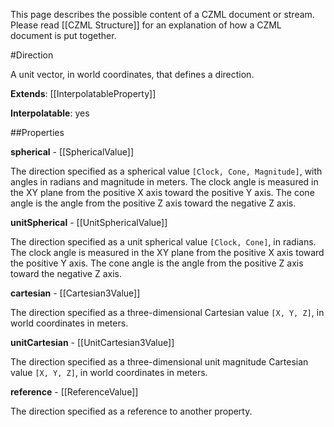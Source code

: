 This page describes the possible content of a CZML document or stream.  Please read [[CZML Structure]] for an explanation of how a CZML document is put together.

#Direction

A unit vector, in world coordinates, that defines a direction.

**Extends**: [[InterpolatableProperty]]

**Interpolatable**: yes

##Properties

**spherical** - [[SphericalValue]]

The direction specified as a spherical value `[Clock, Cone, Magnitude]`, with angles in radians and magnitude in meters.  The clock angle is measured in the XY plane from the positive X axis toward the positive Y axis.  The cone angle is the angle from the positive Z axis toward the negative Z axis.


**unitSpherical** - [[UnitSphericalValue]]

The direction specified as a unit spherical value `[Clock, Cone]`, in radians.  The clock angle is measured in the XY plane from the positive X axis toward the positive Y axis.  The cone angle is the angle from the positive Z axis toward the negative Z axis.


**cartesian** - [[Cartesian3Value]]

The direction specified as a three-dimensional Cartesian value `[X, Y, Z]`, in world coordinates in meters.


**unitCartesian** - [[UnitCartesian3Value]]

The direction specified as a three-dimensional unit magnitude Cartesian value `[X, Y, Z]`, in world coordinates in meters.


**reference** - [[ReferenceValue]]

The direction specified as a reference to another property.


